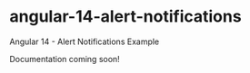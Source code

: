# angular-14-alert-notifications

Angular 14 - Alert Notifications Example

Documentation coming soon!